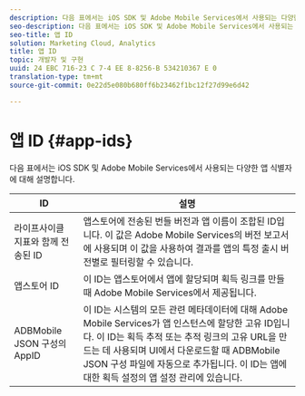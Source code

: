 ```yaml
---
description: 다음 표에서는 iOS SDK 및 Adobe Mobile Services에서 사용되는 다양한 앱 식별자에 대해 설명합니다.
seo-description: 다음 표에서는 iOS SDK 및 Adobe Mobile Services에서 사용되는 다양한 앱 식별자에 대해 설명합니다.
seo-title: 앱 ID
solution: Marketing Cloud, Analytics
title: 앱 ID
topic: 개발자 및 구현
uuid: 24 EBC 716-23 C 7-4 EE 8-8256-B 534210367 E 0
translation-type: tm+mt
source-git-commit: 0e22d5e080b680ff6b23462f1bc12f27d99e6d42

---
```



# 앱 ID {#app-ids}

다음 표에서는 iOS SDK 및 Adobe Mobile Services에서 사용되는 다양한 앱 식별자에 대해 설명합니다.

| ID | 설명 |
|--- |--- |
| 라이프사이클 지표와 함께 전송된 ID | 앱스토어에 전송된 번들 버전과 앱 이름이 조합된 ID입니다.  이 값은 Adobe Mobile Services의 버전 보고서에 사용되며 이 값을 사용하여 결과를 앱의 특정 출시 버전별로 필터링할 수 있습니다. |
| 앱스토어 ID | 이 ID는 앱스토어에서 앱에 할당되며 획득 링크를 만들 때 Adobe Mobile Services에서 제공됩니다. |
| ADBMobile JSON 구성의 AppID | 이 ID는 시스템의 모든 관련 메타데이터에 대해 Adobe Mobile Services가 앱 인스턴스에 할당한 고유 ID입니다.  이 ID는 획득 추적 또는 추적 링크의 고유 URL을 만드는 데 사용되며 UI에서 다운로드할 때 ADBMobile JSON 구성 파일에 자동으로 추가됩니다. 이 ID는 앱에 대한 획득 설정의 앱 설정 관리에 있습니다. |

